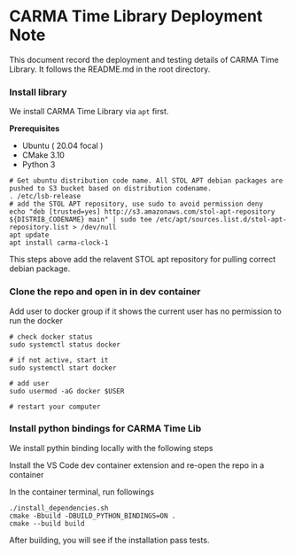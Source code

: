 # CARMA Time Library Deployment Note

This document record the deployment and testing details of CARMA Time Library. It follows the README.md in the root directory.


### Install library

We install CARMA Time Library via `apt` first.

**Prerequisites**

- Ubuntu ( 20.04 focal )
- CMake 3.10
- Python 3


```shell
# Get ubuntu distribution code name. All STOL APT debian packages are pushed to S3 bucket based on distribution codename.
. /etc/lsb-release
# add the STOL APT repository, use sudo to avoid permission deny
echo "deb [trusted=yes] http://s3.amazonaws.com/stol-apt-repository ${DISTRIB_CODENAME} main" | sudo tee /etc/apt/sources.list.d/stol-apt-repository.list > /dev/null 
apt update
apt install carma-clock-1
```

This steps above add the relavent STOL apt repository for pulling correct debian package.

### Clone the repo and open in in dev container

Add user to docker group if it shows the current user has no permission to run the docker

```shell
# check docker status
sudo systemctl status docker

# if not active, start it
sudo systemctl start docker

# add user
sudo usermod -aG docker $USER 

# restart your computer
```


### Install python bindings for CARMA Time Lib
We install pythin binding locally with the following steps

Install the VS Code dev container extension and re-open the repo in a container

In the container terminal, run followings

```shell
./install_dependencies.sh
cmake -Bbuild -DBUILD_PYTHON_BINDINGS=ON .
cmake --build build
```

After building, you will see if the installation pass tests. 
